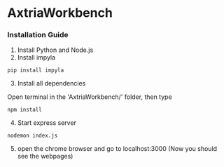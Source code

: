# AxtriaWorkbench
### Installation Guide

1. Install Python and Node.js
2. Install impyla
```shell
pip install impyla
```

3. Install all dependencies

Open terminal in the 'AxtriaWorkbench/' folder, then type
```shell
npm install
```

4. Start express server
```shell
nodemon index.js
```

5. open the chrome browser and go to localhost:3000 (Now you should see the webpages)
